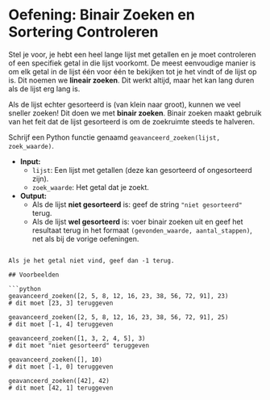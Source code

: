 # Oefening: Binair Zoeken en Sortering Controleren

Stel je voor, je hebt een heel lange lijst met getallen en je moet controleren of een specifiek getal in die lijst voorkomt. De meest eenvoudige manier is om elk getal in de lijst één voor één te bekijken tot je het vindt of de lijst op is. Dit noemen we **lineair zoeken**. Dit werkt altijd, maar het kan lang duren als de lijst erg lang is.

Als de lijst echter gesorteerd is (van klein naar groot), kunnen we veel sneller zoeken! Dit doen we met **binair zoeken**. Binair zoeken maakt gebruik van het feit dat de lijst gesorteerd is om de zoekruimte steeds te halveren.

Schrijf een Python functie genaamd `geavanceerd_zoeken(lijst, zoek_waarde)`.

- **Input:**
  - `lijst`: Een lijst met getallen (deze kan gesorteerd of ongesorteerd zijn).
  - `zoek_waarde`: Het getal dat je zoekt.
- **Output:**
  - Als de lijst **niet gesorteerd** is: geef de string `"niet gesorteerd"` terug.
  - Als de lijst **wel gesorteerd** is: voer binair zoeken uit en geef het resultaat terug in het formaat `(gevonden_waarde, aantal_stappen)`, net als bij de vorige oefeningen.

````

Als je het getal niet vind, geef dan -1 terug.

## Voorbeelden

```python
geavanceerd_zoeken([2, 5, 8, 12, 16, 23, 38, 56, 72, 91], 23)
# dit moet [23, 3] teruggeven

geavanceerd_zoeken([2, 5, 8, 12, 16, 23, 38, 56, 72, 91], 25)
# dit moet [-1, 4] teruggeven

geavanceerd_zoeken([1, 3, 2, 4, 5], 3)
# dit moet "niet gesorteerd" teruggeven

geavanceerd_zoeken([], 10)
# dit moet [-1, 0] teruggeven

geavanceerd_zoeken([42], 42)
# dit moet [42, 1] teruggeven
````
